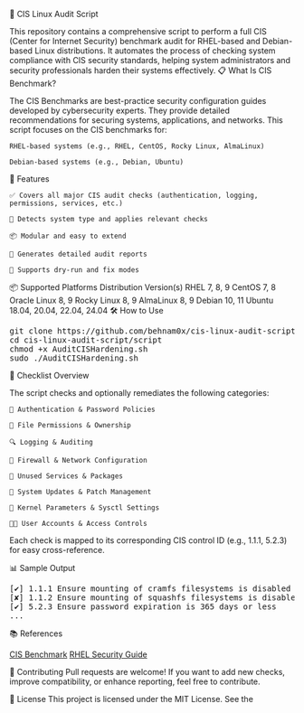 🔐 CIS Linux Audit Script

This repository contains a comprehensive script to perform a full CIS (Center for Internet Security) benchmark audit for RHEL-based and Debian-based Linux distributions. It automates the process of checking system compliance with CIS security standards, helping system administrators and security professionals harden their systems effectively.
📋 What Is CIS Benchmark?

The CIS Benchmarks are best-practice security configuration guides developed by cybersecurity experts. They provide detailed recommendations for securing systems, applications, and networks. This script focuses on the CIS benchmarks for:

    RHEL-based systems (e.g., RHEL, CentOS, Rocky Linux, AlmaLinux)

    Debian-based systems (e.g., Debian, Ubuntu)

🚀 Features

    ✅ Covers all major CIS audit checks (authentication, logging, permissions, services, etc.)

    🧠 Detects system type and applies relevant checks

    📦 Modular and easy to extend

    📄 Generates detailed audit reports

    🔄 Supports dry-run and fix modes

📦 Supported Platforms
Distribution	Version(s)
RHEL	7, 8, 9
CentOS	7, 8
Oracle Linux 8, 9
Rocky Linux	8, 9
AlmaLinux	8, 9
Debian	10, 11
Ubuntu	18.04, 20.04, 22.04, 24.04
🛠️ How to Use

<pre lang="markdown">
git clone https://github.com/behnam0x/cis-linux-audit-script.git
cd cis-linux-audit-script/script
chmod +x AuditCISHardening.sh
sudo ./AuditCISHardening.sh
</pre>

📑 Checklist Overview

The script checks and optionally remediates the following categories:

    🔐 Authentication & Password Policies

    📁 File Permissions & Ownership

    🔍 Logging & Auditing

    🧱 Firewall & Network Configuration

    🧹 Unused Services & Packages

    🧾 System Updates & Patch Management

    🧬 Kernel Parameters & Sysctl Settings

    🧑‍💻 User Accounts & Access Controls

Each check is mapped to its corresponding CIS control ID (e.g., 1.1.1, 5.2.3) for easy cross-reference.

📊 Sample Output
<pre lang="markdown">
[✔] 1.1.1 Ensure mounting of cramfs filesystems is disabled
[✘] 1.1.2 Ensure mounting of squashfs filesystems is disabled
[✔] 5.2.3 Ensure password expiration is 365 days or less
...
</pre>
📚 References

[CIS Benchmark](https://www.cisecurity.org/cis-benchmarks/)
[RHEL Security Guide](https://docs.redhat.com/en/documentation/red_hat_enterprise_linux/10#Security)

🤝 Contributing
Pull requests are welcome! If you want to add new checks, improve compatibility, or enhance reporting, feel free to contribute.

📄 License
This project is licensed under the MIT License. See the 


  
